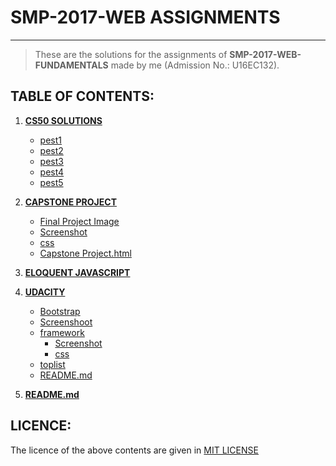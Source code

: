 # SMP-2017-WEB ASSIGNMENTS
___
>These are the solutions for the assignments of **SMP-2017-WEB-FUNDAMENTALS** made by me (Admission No.: U16EC132).

## TABLE OF CONTENTS:

1. **[CS50 SOLUTIONS](https://github.com/gdgsurat/SMP-2017-Web/tree/master/smp2017-web-Vivek/CS50)**

    - [pest1](https://github.com/gdgsurat/SMP-2017-Web/tree/master/smp2017-web-Vivek/CS50/pset1)
    - [pest2](https://github.com/gdgsurat/SMP-2017-Web/tree/master/smp2017-web-Vivek/CS50/pset2)
    - [pest3](https://github.com/gdgsurat/SMP-2017-Web/tree/master/smp2017-web-Vivek/CS50/pset3)
    - [pest4](https://github.com/gdgsurat/SMP-2017-Web/tree/master/smp2017-web-Vivek/CS50/pset4)
    - [pest5](https://github.com/gdgsurat/SMP-2017-Web/tree/master/smp2017-web-Vivek/CS50/pset5)

2. **[CAPSTONE PROJECT](https://github.com/gdgsurat/SMP-2017-Web/tree/master/smp2017-web-Vivek/Capston%20Project)**
    
    - [Final Project Image](https://github.com/gdgsurat/SMP-2017-Web/tree/master/smp2017-web-Vivek/Capston%20Project/Final%20Project%20Images)
    - [Screenshot](https://github.com/gdgsurat/SMP-2017-Web/tree/master/smp2017-web-Vivek/Capston%20Project/Screenshot)
    - [css](https://github.com/gdgsurat/SMP-2017-Web/tree/master/smp2017-web-Vivek/Capston%20Project/css)
    - [Capstone Project.html](https://github.com/gdgsurat/SMP-2017-Web/blob/master/smp2017-web-Vivek/Capston%20Project/Capston%20Project.html)

3. **[ELOQUENT JAVASCRIPT](https://github.com/gdgsurat/SMP-2017-Web/tree/master/smp2017-web-Vivek/Eloquent%20JavaScript/Ex-1)**

4. **[UDACITY](https://github.com/gdgsurat/SMP-2017-Web/tree/master/smp2017-web-Vivek/Udacity)**

    - [Bootstrap](https://github.com/gdgsurat/SMP-2017-Web/tree/master/smp2017-web-Vivek/Udacity/Bootstrap)
	- [Screenshoot](https://github.com/gdgsurat/SMP-2017-Web/tree/master/smp2017-web-Vivek/Udacity/Screenshot)
	- [framework](https://github.com/gdgsurat/SMP-2017-Web/tree/master/smp2017-web-Vivek/Udacity/framework)
        - [Screenshot](https://github.com/gdgsurat/SMP-2017-Web/tree/master/smp2017-web-Vivek/Udacity/framework/Screenshot)
        - [css](https://github.com/gdgsurat/SMP-2017-Web/tree/master/smp2017-web-Vivek/Udacity/framework/css)
    - [toplist](https://github.com/gdgsurat/SMP-2017-Web/tree/master/smp2017-web-Vivek/Udacity/toplist)
    - [README.md](https://github.com/gdgsurat/SMP-2017-Web/blob/master/smp2017-web-Vivek/Udacity/README.md)

5. **[README.md](https://github.com/gdgsurat/SMP-2017-Web/blob/master/smp2017-web-Vivek/README.md)**

## LICENCE:
The licence of the above contents are given in [MIT LICENSE](https://choosealicense.com/licenses/mit/)
